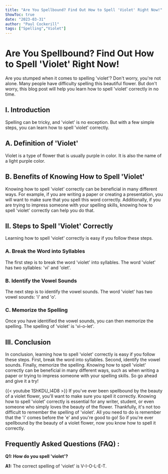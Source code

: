 ```yaml
---
title: "Are You Spellbound? Find Out How to Spell 'Violet' Right Now!"
ShowToc: true 
date: "2023-03-31"
author: "Paul Cockerill" 
tags: ["Spelling","Violet"]
---
```

# Are You Spellbound? Find Out How to Spell 'Violet' Right Now!

Are you stumped when it comes to spelling 'violet'? Don't worry, you're not alone. Many people have difficulty spelling this beautiful flower. But don't worry, this blog post will help you learn how to spell 'violet' correctly in no time.

## I. Introduction

Spelling can be tricky, and 'violet' is no exception. But with a few simple steps, you can learn how to spell 'violet' correctly. 

## A. Definition of 'Violet' 

Violet is a type of flower that is usually purple in color. It is also the name of a light purple color. 

## B. Benefits of Knowing How to Spell 'Violet'

Knowing how to spell 'violet' correctly can be beneficial in many different ways. For example, if you are writing a paper or creating a presentation, you will want to make sure that you spell this word correctly. Additionally, if you are trying to impress someone with your spelling skills, knowing how to spell 'violet' correctly can help you do that. 

## II. Steps to Spell 'Violet' Correctly

Learning how to spell 'violet' correctly is easy if you follow these steps. 

### A. Break the Word into Syllables

The first step is to break the word 'violet' into syllables. The word 'violet' has two syllables: 'vi' and 'olet'. 

### B. Identify the Vowel Sounds

The next step is to identify the vowel sounds. The word 'violet' has two vowel sounds: 'i' and 'o'. 

### C. Memorize the Spelling

Once you have identified the vowel sounds, you can then memorize the spelling. The spelling of 'violet' is 'vi-o-let'. 

## III. Conclusion

In conclusion, learning how to spell 'violet' correctly is easy if you follow these steps. First, break the word into syllables. Second, identify the vowel sounds. Finally, memorize the spelling. Knowing how to spell 'violet' correctly can be beneficial in many different ways, such as when writing a paper or trying to impress someone with your spelling skills. So go ahead and give it a try!

{{< youtube 1ShKDU_I4D8 >}} 
If you've ever been spellbound by the beauty of a violet flower, you'll want to make sure you spell it correctly. Knowing how to spell 'violet' correctly is essential for any writer, student, or even someone who simply loves the beauty of the flower. Thankfully, it's not too difficult to remember the spelling of 'violet'. All you need to do is remember that the 'i' comes before the 'e' and you're good to go! So if you're ever spellbound by the beauty of a violet flower, now you know how to spell it correctly.

## Frequently Asked Questions (FAQ) :
**Q1: How do you spell 'violet'?**

**A1:** The correct spelling of 'violet' is V-I-O-L-E-T.





